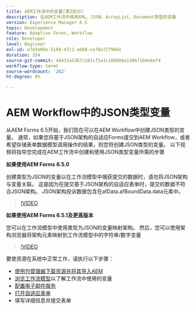 ```yaml
---
title: AEM工作流中的变量[第2部分]
description: 在AEM工作流中使用XML、JSON、ArrayList、Document类型的变量
version: Experience Manager 6.5
topic: Development
feature: Adaptive Forms, Workflow
role: Developer
level: Beginner
exl-id: e7d3e0be-5194-47c2-a668-ce78e727986e
duration: 354
source-git-commit: 48433a5367c281cf5a1c106b08a1306f1b0e8ef4
workflow-type: tm+mt
source-wordcount: '262'
ht-degree: 0%

---
```


# AEM Workflow中的JSON类型变量

从AEM Forms 6.5开始，我们现在可以在AEM Workflow中创建JSON类型的变量。 通常，如果您将基于JSON架构的自适应Forms提交到AEM Workflow，或者希望存储表单数据模型调用操作的结果，则您将创建JSON类型的变量。 以下视频将指导您完成在AEM工作流中创建和使用JSON类型变量所需的步骤

**如果使用AEM Forms 6.5.0**

创建类型为JSON的变量以在工作流模型中捕获提交的数据时，请勿将JSON架构与变量关联。 这是因为在提交基于JSON架构的自适应表单时，提交的数据不符合JSON架构。 JSON架构投诉数据包含在afData.afBoundData.data元素中。

>[!VIDEO](https://video.tv.adobe.com/v/26444?quality=12&learn=on)


**如果使用AEM Forms 6.5.1及更高版本**

您可以在工作流模型中使用类型为JSON的变量映射架构。 然后，您可以使用架构浏览器将架构元素映射到工作流模型中的字符串/数字变量

>[!VIDEO](https://video.tv.adobe.com/v/28097?quality=12&learn=on)

要使资源在系统中正常工作，请执行以下步骤：

* [使用包管理器下载资源并将其导入AEM](assets/jsonandstringvariable.zip)
* [浏览工作流模型](http://localhost:4502/editor.html/conf/global/settings/workflow/models/jsonvariable.html)以了解工作流中使用的变量
* [配置电子邮件服务](https://helpx.adobe.com/cn/experience-manager/6-5/sites/administering/using/notification.html#ConfiguringtheMailService)
* [打开自适应表单](http://localhost:4502/content/dam/formsanddocuments/afbasedonjson/jcr:content?wcmmode=disabled)
* 填写详细信息并提交表单
